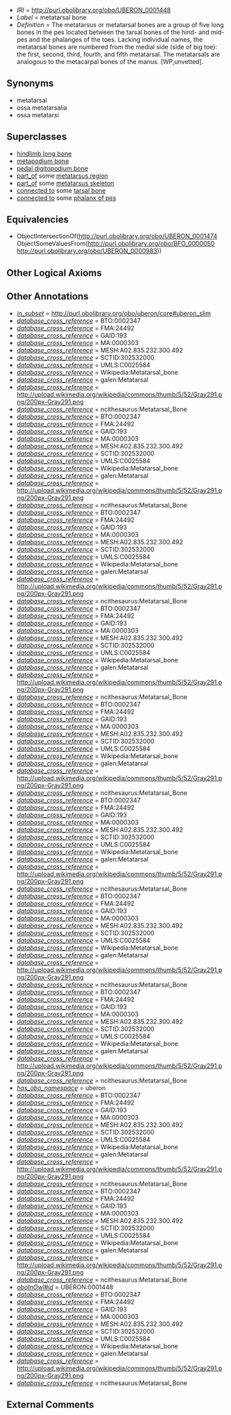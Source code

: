  * *IRI* = http://purl.obolibrary.org/obo/UBERON_0001448
 * *Label* = metatarsal bone
 * *Definition* = The metatarsus or metatarsal bones are a group of five long bones in the pes located between the tarsal bones of the hind- and mid-pes and the phalanges of the toes. Lacking individual names, the metatarsal bones are numbered from the medial side (side of big toe): the first, second, third, fourth, and fifth metatarsal. The metatarsals are analogous to the metacarpal bones of the manus. [WP,unvetted].

## Synonyms

 * metatarsal
 * ossa metatarsalia
 * ossa metatarsi

## Superclasses

 * [hindlimb long bone](../../UBERON/08/UBERON_0003608.md)
 * [metapodium bone](../../UBERON/21/UBERON_0003821.md)
 * [pedal digitopodium bone](../../UBERON/59/UBERON_0012359.md)
 * [part_of](../../BFO/50/BFO_0000050.md) some [metatarsus region](../../UBERON/83/UBERON_0000983.md)
 * [part_of](../../BFO/50/BFO_0000050.md) some [metatarsus skeleton](../../UBERON/45/UBERON_0010545.md)
 * [connected to](../../UBREL/01/UBREL_0000001.md) some [tarsal bone](../../UBERON/47/UBERON_0001447.md)
 * [connected to](../../UBREL/01/UBREL_0000001.md) some [phalanx of pes](../../UBERON/49/UBERON_0001449.md)

## Equivalencies

 * ObjectIntersectionOf(<http://purl.obolibrary.org/obo/UBERON_0001474> ObjectSomeValuesFrom(<http://purl.obolibrary.org/obo/BFO_0000050> <http://purl.obolibrary.org/obo/UBERON_0000983>))

## Other Logical Axioms


## Other Annotations

 * *[in_subset](../../et/oboInOwl#inSubset.md)* = http://purl.obolibrary.org/obo/uberon/core#uberon_slim
 * *[database_cross_reference](../../ef/oboInOwl#hasDbXref.md)* = BTO:0002347
 * *[database_cross_reference](../../ef/oboInOwl#hasDbXref.md)* = FMA:24492
 * *[database_cross_reference](../../ef/oboInOwl#hasDbXref.md)* = GAID:193
 * *[database_cross_reference](../../ef/oboInOwl#hasDbXref.md)* = MA:0000303
 * *[database_cross_reference](../../ef/oboInOwl#hasDbXref.md)* = MESH:A02.835.232.300.492
 * *[database_cross_reference](../../ef/oboInOwl#hasDbXref.md)* = SCTID:302532000
 * *[database_cross_reference](../../ef/oboInOwl#hasDbXref.md)* = UMLS:C0025584
 * *[database_cross_reference](../../ef/oboInOwl#hasDbXref.md)* = Wikipedia:Metatarsal_bone
 * *[database_cross_reference](../../ef/oboInOwl#hasDbXref.md)* = galen:Metatarsal
 * *[database_cross_reference](../../ef/oboInOwl#hasDbXref.md)* = http://upload.wikimedia.org/wikipedia/commons/thumb/5/52/Gray291.png/200px-Gray291.png
 * *[database_cross_reference](../../ef/oboInOwl#hasDbXref.md)* = ncithesaurus:Metatarsal_Bone
 * *[database_cross_reference](../../ef/oboInOwl#hasDbXref.md)* = BTO:0002347
 * *[database_cross_reference](../../ef/oboInOwl#hasDbXref.md)* = FMA:24492
 * *[database_cross_reference](../../ef/oboInOwl#hasDbXref.md)* = GAID:193
 * *[database_cross_reference](../../ef/oboInOwl#hasDbXref.md)* = MA:0000303
 * *[database_cross_reference](../../ef/oboInOwl#hasDbXref.md)* = MESH:A02.835.232.300.492
 * *[database_cross_reference](../../ef/oboInOwl#hasDbXref.md)* = SCTID:302532000
 * *[database_cross_reference](../../ef/oboInOwl#hasDbXref.md)* = UMLS:C0025584
 * *[database_cross_reference](../../ef/oboInOwl#hasDbXref.md)* = Wikipedia:Metatarsal_bone
 * *[database_cross_reference](../../ef/oboInOwl#hasDbXref.md)* = galen:Metatarsal
 * *[database_cross_reference](../../ef/oboInOwl#hasDbXref.md)* = http://upload.wikimedia.org/wikipedia/commons/thumb/5/52/Gray291.png/200px-Gray291.png
 * *[database_cross_reference](../../ef/oboInOwl#hasDbXref.md)* = ncithesaurus:Metatarsal_Bone
 * *[database_cross_reference](../../ef/oboInOwl#hasDbXref.md)* = BTO:0002347
 * *[database_cross_reference](../../ef/oboInOwl#hasDbXref.md)* = FMA:24492
 * *[database_cross_reference](../../ef/oboInOwl#hasDbXref.md)* = GAID:193
 * *[database_cross_reference](../../ef/oboInOwl#hasDbXref.md)* = MA:0000303
 * *[database_cross_reference](../../ef/oboInOwl#hasDbXref.md)* = MESH:A02.835.232.300.492
 * *[database_cross_reference](../../ef/oboInOwl#hasDbXref.md)* = SCTID:302532000
 * *[database_cross_reference](../../ef/oboInOwl#hasDbXref.md)* = UMLS:C0025584
 * *[database_cross_reference](../../ef/oboInOwl#hasDbXref.md)* = Wikipedia:Metatarsal_bone
 * *[database_cross_reference](../../ef/oboInOwl#hasDbXref.md)* = galen:Metatarsal
 * *[database_cross_reference](../../ef/oboInOwl#hasDbXref.md)* = http://upload.wikimedia.org/wikipedia/commons/thumb/5/52/Gray291.png/200px-Gray291.png
 * *[database_cross_reference](../../ef/oboInOwl#hasDbXref.md)* = ncithesaurus:Metatarsal_Bone
 * *[database_cross_reference](../../ef/oboInOwl#hasDbXref.md)* = BTO:0002347
 * *[database_cross_reference](../../ef/oboInOwl#hasDbXref.md)* = FMA:24492
 * *[database_cross_reference](../../ef/oboInOwl#hasDbXref.md)* = GAID:193
 * *[database_cross_reference](../../ef/oboInOwl#hasDbXref.md)* = MA:0000303
 * *[database_cross_reference](../../ef/oboInOwl#hasDbXref.md)* = MESH:A02.835.232.300.492
 * *[database_cross_reference](../../ef/oboInOwl#hasDbXref.md)* = SCTID:302532000
 * *[database_cross_reference](../../ef/oboInOwl#hasDbXref.md)* = UMLS:C0025584
 * *[database_cross_reference](../../ef/oboInOwl#hasDbXref.md)* = Wikipedia:Metatarsal_bone
 * *[database_cross_reference](../../ef/oboInOwl#hasDbXref.md)* = galen:Metatarsal
 * *[database_cross_reference](../../ef/oboInOwl#hasDbXref.md)* = http://upload.wikimedia.org/wikipedia/commons/thumb/5/52/Gray291.png/200px-Gray291.png
 * *[database_cross_reference](../../ef/oboInOwl#hasDbXref.md)* = ncithesaurus:Metatarsal_Bone
 * *[database_cross_reference](../../ef/oboInOwl#hasDbXref.md)* = BTO:0002347
 * *[database_cross_reference](../../ef/oboInOwl#hasDbXref.md)* = FMA:24492
 * *[database_cross_reference](../../ef/oboInOwl#hasDbXref.md)* = GAID:193
 * *[database_cross_reference](../../ef/oboInOwl#hasDbXref.md)* = MA:0000303
 * *[database_cross_reference](../../ef/oboInOwl#hasDbXref.md)* = MESH:A02.835.232.300.492
 * *[database_cross_reference](../../ef/oboInOwl#hasDbXref.md)* = SCTID:302532000
 * *[database_cross_reference](../../ef/oboInOwl#hasDbXref.md)* = UMLS:C0025584
 * *[database_cross_reference](../../ef/oboInOwl#hasDbXref.md)* = Wikipedia:Metatarsal_bone
 * *[database_cross_reference](../../ef/oboInOwl#hasDbXref.md)* = galen:Metatarsal
 * *[database_cross_reference](../../ef/oboInOwl#hasDbXref.md)* = http://upload.wikimedia.org/wikipedia/commons/thumb/5/52/Gray291.png/200px-Gray291.png
 * *[database_cross_reference](../../ef/oboInOwl#hasDbXref.md)* = ncithesaurus:Metatarsal_Bone
 * *[database_cross_reference](../../ef/oboInOwl#hasDbXref.md)* = BTO:0002347
 * *[database_cross_reference](../../ef/oboInOwl#hasDbXref.md)* = FMA:24492
 * *[database_cross_reference](../../ef/oboInOwl#hasDbXref.md)* = GAID:193
 * *[database_cross_reference](../../ef/oboInOwl#hasDbXref.md)* = MA:0000303
 * *[database_cross_reference](../../ef/oboInOwl#hasDbXref.md)* = MESH:A02.835.232.300.492
 * *[database_cross_reference](../../ef/oboInOwl#hasDbXref.md)* = SCTID:302532000
 * *[database_cross_reference](../../ef/oboInOwl#hasDbXref.md)* = UMLS:C0025584
 * *[database_cross_reference](../../ef/oboInOwl#hasDbXref.md)* = Wikipedia:Metatarsal_bone
 * *[database_cross_reference](../../ef/oboInOwl#hasDbXref.md)* = galen:Metatarsal
 * *[database_cross_reference](../../ef/oboInOwl#hasDbXref.md)* = http://upload.wikimedia.org/wikipedia/commons/thumb/5/52/Gray291.png/200px-Gray291.png
 * *[database_cross_reference](../../ef/oboInOwl#hasDbXref.md)* = ncithesaurus:Metatarsal_Bone
 * *[database_cross_reference](../../ef/oboInOwl#hasDbXref.md)* = BTO:0002347
 * *[database_cross_reference](../../ef/oboInOwl#hasDbXref.md)* = FMA:24492
 * *[database_cross_reference](../../ef/oboInOwl#hasDbXref.md)* = GAID:193
 * *[database_cross_reference](../../ef/oboInOwl#hasDbXref.md)* = MA:0000303
 * *[database_cross_reference](../../ef/oboInOwl#hasDbXref.md)* = MESH:A02.835.232.300.492
 * *[database_cross_reference](../../ef/oboInOwl#hasDbXref.md)* = SCTID:302532000
 * *[database_cross_reference](../../ef/oboInOwl#hasDbXref.md)* = UMLS:C0025584
 * *[database_cross_reference](../../ef/oboInOwl#hasDbXref.md)* = Wikipedia:Metatarsal_bone
 * *[database_cross_reference](../../ef/oboInOwl#hasDbXref.md)* = galen:Metatarsal
 * *[database_cross_reference](../../ef/oboInOwl#hasDbXref.md)* = http://upload.wikimedia.org/wikipedia/commons/thumb/5/52/Gray291.png/200px-Gray291.png
 * *[database_cross_reference](../../ef/oboInOwl#hasDbXref.md)* = ncithesaurus:Metatarsal_Bone
 * *[database_cross_reference](../../ef/oboInOwl#hasDbXref.md)* = BTO:0002347
 * *[database_cross_reference](../../ef/oboInOwl#hasDbXref.md)* = FMA:24492
 * *[database_cross_reference](../../ef/oboInOwl#hasDbXref.md)* = GAID:193
 * *[database_cross_reference](../../ef/oboInOwl#hasDbXref.md)* = MA:0000303
 * *[database_cross_reference](../../ef/oboInOwl#hasDbXref.md)* = MESH:A02.835.232.300.492
 * *[database_cross_reference](../../ef/oboInOwl#hasDbXref.md)* = SCTID:302532000
 * *[database_cross_reference](../../ef/oboInOwl#hasDbXref.md)* = UMLS:C0025584
 * *[database_cross_reference](../../ef/oboInOwl#hasDbXref.md)* = Wikipedia:Metatarsal_bone
 * *[database_cross_reference](../../ef/oboInOwl#hasDbXref.md)* = galen:Metatarsal
 * *[database_cross_reference](../../ef/oboInOwl#hasDbXref.md)* = http://upload.wikimedia.org/wikipedia/commons/thumb/5/52/Gray291.png/200px-Gray291.png
 * *[database_cross_reference](../../ef/oboInOwl#hasDbXref.md)* = ncithesaurus:Metatarsal_Bone
 * *[has_obo_namespace](../../ce/oboInOwl#hasOBONamespace.md)* = uberon
 * *[database_cross_reference](../../ef/oboInOwl#hasDbXref.md)* = BTO:0002347
 * *[database_cross_reference](../../ef/oboInOwl#hasDbXref.md)* = FMA:24492
 * *[database_cross_reference](../../ef/oboInOwl#hasDbXref.md)* = GAID:193
 * *[database_cross_reference](../../ef/oboInOwl#hasDbXref.md)* = MA:0000303
 * *[database_cross_reference](../../ef/oboInOwl#hasDbXref.md)* = MESH:A02.835.232.300.492
 * *[database_cross_reference](../../ef/oboInOwl#hasDbXref.md)* = SCTID:302532000
 * *[database_cross_reference](../../ef/oboInOwl#hasDbXref.md)* = UMLS:C0025584
 * *[database_cross_reference](../../ef/oboInOwl#hasDbXref.md)* = Wikipedia:Metatarsal_bone
 * *[database_cross_reference](../../ef/oboInOwl#hasDbXref.md)* = galen:Metatarsal
 * *[database_cross_reference](../../ef/oboInOwl#hasDbXref.md)* = http://upload.wikimedia.org/wikipedia/commons/thumb/5/52/Gray291.png/200px-Gray291.png
 * *[database_cross_reference](../../ef/oboInOwl#hasDbXref.md)* = ncithesaurus:Metatarsal_Bone
 * *[database_cross_reference](../../ef/oboInOwl#hasDbXref.md)* = BTO:0002347
 * *[database_cross_reference](../../ef/oboInOwl#hasDbXref.md)* = FMA:24492
 * *[database_cross_reference](../../ef/oboInOwl#hasDbXref.md)* = GAID:193
 * *[database_cross_reference](../../ef/oboInOwl#hasDbXref.md)* = MA:0000303
 * *[database_cross_reference](../../ef/oboInOwl#hasDbXref.md)* = MESH:A02.835.232.300.492
 * *[database_cross_reference](../../ef/oboInOwl#hasDbXref.md)* = SCTID:302532000
 * *[database_cross_reference](../../ef/oboInOwl#hasDbXref.md)* = UMLS:C0025584
 * *[database_cross_reference](../../ef/oboInOwl#hasDbXref.md)* = Wikipedia:Metatarsal_bone
 * *[database_cross_reference](../../ef/oboInOwl#hasDbXref.md)* = galen:Metatarsal
 * *[database_cross_reference](../../ef/oboInOwl#hasDbXref.md)* = http://upload.wikimedia.org/wikipedia/commons/thumb/5/52/Gray291.png/200px-Gray291.png
 * *[database_cross_reference](../../ef/oboInOwl#hasDbXref.md)* = ncithesaurus:Metatarsal_Bone
 * *[oboInOwl#id](../../id/oboInOwl#id.md)* = UBERON:0001448
 * *[database_cross_reference](../../ef/oboInOwl#hasDbXref.md)* = BTO:0002347
 * *[database_cross_reference](../../ef/oboInOwl#hasDbXref.md)* = FMA:24492
 * *[database_cross_reference](../../ef/oboInOwl#hasDbXref.md)* = GAID:193
 * *[database_cross_reference](../../ef/oboInOwl#hasDbXref.md)* = MA:0000303
 * *[database_cross_reference](../../ef/oboInOwl#hasDbXref.md)* = MESH:A02.835.232.300.492
 * *[database_cross_reference](../../ef/oboInOwl#hasDbXref.md)* = SCTID:302532000
 * *[database_cross_reference](../../ef/oboInOwl#hasDbXref.md)* = UMLS:C0025584
 * *[database_cross_reference](../../ef/oboInOwl#hasDbXref.md)* = Wikipedia:Metatarsal_bone
 * *[database_cross_reference](../../ef/oboInOwl#hasDbXref.md)* = galen:Metatarsal
 * *[database_cross_reference](../../ef/oboInOwl#hasDbXref.md)* = http://upload.wikimedia.org/wikipedia/commons/thumb/5/52/Gray291.png/200px-Gray291.png
 * *[database_cross_reference](../../ef/oboInOwl#hasDbXref.md)* = ncithesaurus:Metatarsal_Bone

## External Comments

